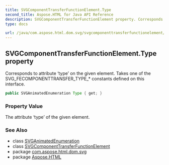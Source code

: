 ```yaml
---
title: SVGComponentTransferFunctionElement.Type
second_title: Aspose.HTML for Java API Reference
description: SVGComponentTransferFunctionElement property. Corresponds to attribute type on the given element. Takes one of the SVG_FECOMPONENTTRANSFER_TYPE_ constants defined on this interface
type: docs

url: /java/com.aspose.html.dom.svg/svgcomponenttransferfunctionelement/type/
---
```

## SVGComponentTransferFunctionElement.Type property

Corresponds to attribute ‘type’ on the given element. Takes one of the SVG_FECOMPONENTTRANSFER_TYPE_* constants defined on this interface.

```java
public SVGAnimatedEnumeration Type { get; }
```

### Property Value

The attribute ‘type’ of the given element.

### See Also

* class [SVGAnimatedEnumeration](../../../com.aspose.html.dom.svg.datatypes/svganimatedenumeration/)
* class [SVGComponentTransferFunctionElement](../)
* package [com.aspose.html.dom.svg](../../../com.aspose.html.dom.svg/)
* package [Aspose.HTML](../../../)
